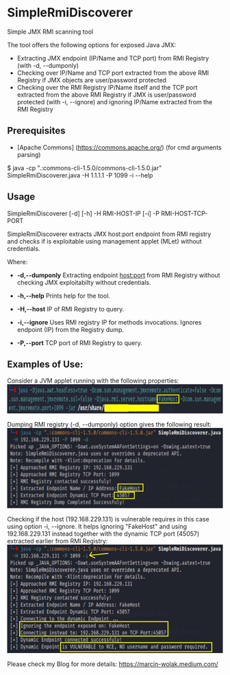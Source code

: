 # SimpleRmiDiscoverer
Simple JMX RMI scanning tool 

The tool offers the following options for exposed Java JMX:
- Extracting JMX endpoint (IP/Name and TCP port) from RMI Registry (with -d, --dumponly)
- Checking over IP/Name and TCP port extracted from the above RMI Registry if JMX objects are user/password protected
- Checking over the RMI Registry IP/Name itself and the TCP port extracted from the above RMI Registry if JMX is user/password protected (with -i, --ignore) and ignoring IP/Name extracted from the RMI Registry

## Prerequisites
* [Apache Commons] (https://commons.apache.org/) (for cmd arguments parsing)

$ java -cp ".:commons-cli-1.5.0/commons-cli-1.5.0.jar" SimpleRmiDiscoverer.java -H 1.1.1.1 -P 1099 -i --help

## Usage

SimpleRmiDiscoverer [-d] [-h] -H RMI-HOST-IP [-i] -P RMI-HOST-TCP-PORT

SimpleRmiDiscoverer extracts JMX host:port endpoint from RMI registry and checks if is exploitable using management applet (MLet) without credentials.

Where:

* **-d,--dumponly**                    Extracting endpoint <host:port> from RMI Registry without checking JMX exploitabilty without credentials.
 
* **-h,--help**                        Prints help for the tool.
 
* **-H,--host**                        IP of RMI Registry to query.

* **-i,--ignore**                      Uses RMI registry IP for methods invocations. Ignores endpoint (IP) from the Registry dump.

* **-P,--port**                        TCP port of RMI Registry to query.
 
## Examples of Use:

Consider a JVM applet running with the following properties:
![Screenshot1](sshot1.jpg)

Dumping RMI registry (-d, --dumponly) option gives the following result:
![Screenshot2](sshot2.jpg)

Checking if the host (192.168.229.131) is vulnerable requires in this case using option -i, --ignore.
It helps ignoring "FakeHost" and using 192.168.229.131 instead together with the dynamic TCP port
(45057) extracted earlier from RMI Registry:
![Screenshot3](sshot3.jpg)

Please check my Blog for more details: https://marcin-wolak.medium.com/
